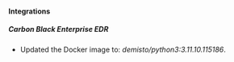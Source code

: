
#### Integrations

##### Carbon Black Enterprise EDR
- Updated the Docker image to: *demisto/python3:3.11.10.115186*.



